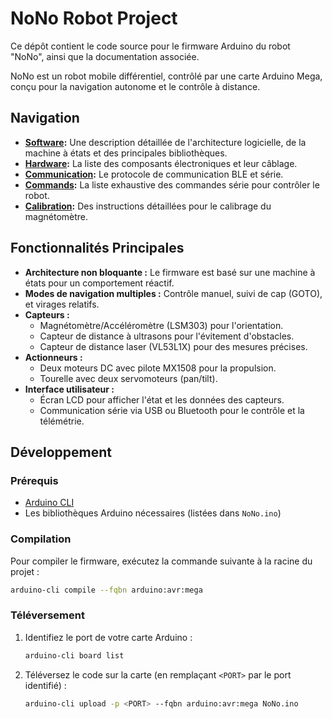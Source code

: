 # NoNo Robot Project

Ce dépôt contient le code source pour le firmware Arduino du robot "NoNo", ainsi que la documentation associée.

NoNo est un robot mobile différentiel, contrôlé par une carte Arduino Mega, conçu pour la navigation autonome et le contrôle à distance.

## Navigation

- **[Software](./software.md):** Une description détaillée de l'architecture logicielle, de la machine à états et des principales bibliothèques.
- **[Hardware](./hardware.md):** La liste des composants électroniques et leur câblage.
- **[Communication](./communication.md):** Le protocole de communication BLE et série.
- **[Commands](./commands.md):** La liste exhaustive des commandes série pour contrôler le robot.
- **[Calibration](./calibration.md):** Des instructions détaillées pour le calibrage du magnétomètre.

## Fonctionnalités Principales

- **Architecture non bloquante :** Le firmware est basé sur une machine à états pour un comportement réactif.
- **Modes de navigation multiples :** Contrôle manuel, suivi de cap (GOTO), et virages relatifs.
- **Capteurs :**
    - Magnétomètre/Accéléromètre (LSM303) pour l'orientation.
    - Capteur de distance à ultrasons pour l'évitement d'obstacles.
    - Capteur de distance laser (VL53L1X) pour des mesures précises.
- **Actionneurs :**
    - Deux moteurs DC avec pilote MX1508 pour la propulsion.
    - Tourelle avec deux servomoteurs (pan/tilt).
- **Interface utilisateur :**
    - Écran LCD pour afficher l'état et les données des capteurs.
    - Communication série via USB ou Bluetooth pour le contrôle et la télémétrie.

## Développement

### Prérequis

- [Arduino CLI](https://arduino.github.io/arduino-cli/latest/installation/)
- Les bibliothèques Arduino nécessaires (listées dans `NoNo.ino`)

### Compilation

Pour compiler le firmware, exécutez la commande suivante à la racine du projet :

```bash
arduino-cli compile --fqbn arduino:avr:mega
```

### Téléversement

1.  Identifiez le port de votre carte Arduino :

    ```bash
    arduino-cli board list
    ```

2.  Téléversez le code sur la carte (en remplaçant `<PORT>` par le port identifié) :

    ```bash
    arduino-cli upload -p <PORT> --fqbn arduino:avr:mega NoNo.ino
    ```
